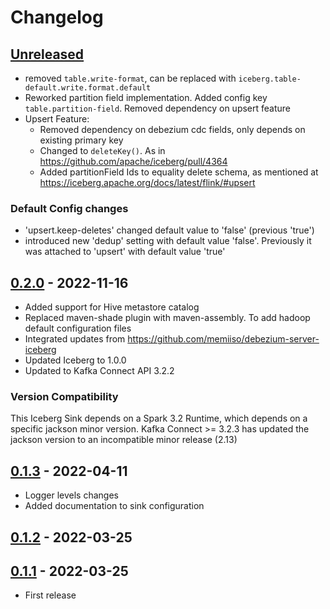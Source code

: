 # Changelog

## [Unreleased]

- removed `table.write-format`, can be replaced with `iceberg.table-default.write.format.default`
- Reworked partition field implementation. Added config key `table.partition-field`. Removed dependency on upsert feature
- Upsert Feature:
  - Removed dependency on debezium cdc fields, only depends on existing primary key
  - Changed to `deleteKey()`. As in https://github.com/apache/iceberg/pull/4364
  - Added partitionField Ids to equality delete schema, as mentioned at https://iceberg.apache.org/docs/latest/flink/#upsert

### Default Config changes

- 'upsert.keep-deletes' changed default value to 'false' (previous 'true')
- introduced new 'dedup' setting with default value 'false'. Previously it was attached to 'upsert' with default value 'true'

## [0.2.0] - 2022-11-16

-   Added support for Hive metastore catalog
-   Replaced maven-shade plugin with maven-assembly. To add hadoop default configuration files
-   Integrated updates from <https://github.com/memiiso/debezium-server-iceberg>
-   Updated Iceberg to 1.0.0
-   Updated to Kafka Connect API 3.2.2

### Version Compatibility

This Iceberg Sink depends on a Spark 3.2 Runtime, which depends on a specific jackson minor version. 
Kafka Connect >= 3.2.3 has updated the jackson version to an incompatible minor release (2.13)

## [0.1.3] - 2022-04-11

-   Logger levels changes
-   Added documentation to sink configuration

## [0.1.2] - 2022-03-25

## [0.1.1] - 2022-03-25

-   First release

[Unreleased]: https://github.com/getindata/kafka-connect-iceberg-sink/compare/0.2.0...HEAD

[0.2.0]: https://github.com/getindata/kafka-connect-iceberg-sink/compare/0.1.3...0.2.0

[0.1.3]: https://github.com/getindata/kafka-connect-iceberg-sink/compare/0.1.2...0.1.3

[0.1.2]: https://github.com/getindata/kafka-connect-iceberg-sink/compare/0.1.1...0.1.2

[0.1.1]: https://github.com/getindata/kafka-connect-iceberg-sink/compare/1190003ddc686273cb9ad28ce7dd2d8e458471d7...0.1.1
